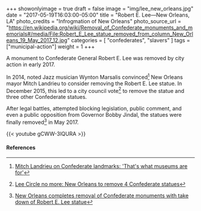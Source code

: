 +++
showonlyimage = true
draft = false
image = "img/lee_new_orleans.jpg"
date = "2017-05-19T16:03:00-05:00"
title = "Robert E. Lee—New Orleans, LA"
photo_credits = "Infrogmation of New Orleans"
photo_source_url = "https://en.wikipedia.org/wiki/Removal_of_Confederate_monuments_and_memorials#/media/File:Robert_E_Lee_statue_removed_from_column_New_Orleans_19_May_2017_12.jpg"
categories = [ "confederates", "slavers" ]
tags = ["municipal-action"]
weight = 1
+++

A monument to Confederate General Robert E. Lee was removed by city action in early 2017.

<!--more-->

In 2014, noted Jazz musician Wynton Marsalis convinced[^1] New Orleans mayor Mitch Landrieu to consider removing the Robert E. Lee statue. In December 2015, this led to a city council vote[^2] to remove the statue and three other Confederate statues.

After legal battles, attempted blocking legislation, public comment, and even a public opposition from Governor Bobby Jindal, the statues were finally removed[^3] in May 2017.

{{< youtube gCWW-3lQURA >}}
<br>

#### References

[^1]: [Mitch Landrieu on Confederate landmarks: 'That's what museums are for'](https://www.nola.com/news/politics/article_9971d9c6-6a68-51da-9343-67c7d0ab9b3b.html)

[^2]: [Lee Circle no more: New Orleans to remove 4 Confederate statues](https://www.nola.com/news/politics/article_abfc7015-39f1-5b43-90f7-819af1623a38.html)

[^3]: [New Orleans completes removal of Confederate monuments with take down of Robert E. Lee statue](https://www.nola.com/news/article_ea7f25d7-ddab-58b4-b168-38965e9129e6.html)